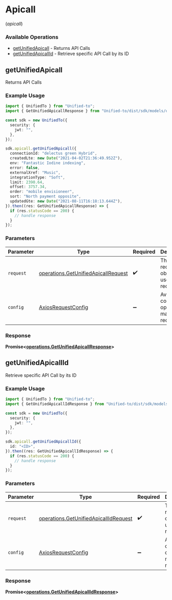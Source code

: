 # Apicall
(*apicall*)

### Available Operations

* [getUnifiedApicall](#getunifiedapicall) - Returns API Calls
* [getUnifiedApicallId](#getunifiedapicallid) - Retrieve specific API Call by its ID

## getUnifiedApicall

Returns API Calls

### Example Usage

```typescript
import { UnifiedTo } from "Unified-to";
import { GetUnifiedApicallResponse } from "Unified-to/dist/sdk/models/operations";

const sdk = new UnifiedTo({
  security: {
    jwt: "",
  },
});

sdk.apicall.getUnifiedApicall({
  connectionId: "delectus green Hybrid",
  createdLte: new Date("2021-04-02T21:36:49.952Z"),
  env: "Fantastic Iodine indexing",
  error: false,
  externalXref: "Music",
  integrationType: "Soft",
  limit: 2390.64,
  offset: 3757.34,
  order: "mobile envisioneer",
  sort: "North payment opposite",
  updatedGte: new Date("2021-08-11T16:18:13.644Z"),
}).then((res: GetUnifiedApicallResponse) => {
  if (res.statusCode == 200) {
    // handle response
  }
});
```

### Parameters

| Parameter                                                                                  | Type                                                                                       | Required                                                                                   | Description                                                                                |
| ------------------------------------------------------------------------------------------ | ------------------------------------------------------------------------------------------ | ------------------------------------------------------------------------------------------ | ------------------------------------------------------------------------------------------ |
| `request`                                                                                  | [operations.GetUnifiedApicallRequest](../../models/operations/getunifiedapicallrequest.md) | :heavy_check_mark:                                                                         | The request object to use for the request.                                                 |
| `config`                                                                                   | [AxiosRequestConfig](https://axios-http.com/docs/req_config)                               | :heavy_minus_sign:                                                                         | Available config options for making requests.                                              |


### Response

**Promise<[operations.GetUnifiedApicallResponse](../../models/operations/getunifiedapicallresponse.md)>**


## getUnifiedApicallId

Retrieve specific API Call by its ID

### Example Usage

```typescript
import { UnifiedTo } from "Unified-to";
import { GetUnifiedApicallIdResponse } from "Unified-to/dist/sdk/models/operations";

const sdk = new UnifiedTo({
  security: {
    jwt: "",
  },
});

sdk.apicall.getUnifiedApicallId({
  id: "<ID>",
}).then((res: GetUnifiedApicallIdResponse) => {
  if (res.statusCode == 200) {
    // handle response
  }
});
```

### Parameters

| Parameter                                                                                      | Type                                                                                           | Required                                                                                       | Description                                                                                    |
| ---------------------------------------------------------------------------------------------- | ---------------------------------------------------------------------------------------------- | ---------------------------------------------------------------------------------------------- | ---------------------------------------------------------------------------------------------- |
| `request`                                                                                      | [operations.GetUnifiedApicallIdRequest](../../models/operations/getunifiedapicallidrequest.md) | :heavy_check_mark:                                                                             | The request object to use for the request.                                                     |
| `config`                                                                                       | [AxiosRequestConfig](https://axios-http.com/docs/req_config)                                   | :heavy_minus_sign:                                                                             | Available config options for making requests.                                                  |


### Response

**Promise<[operations.GetUnifiedApicallIdResponse](../../models/operations/getunifiedapicallidresponse.md)>**

